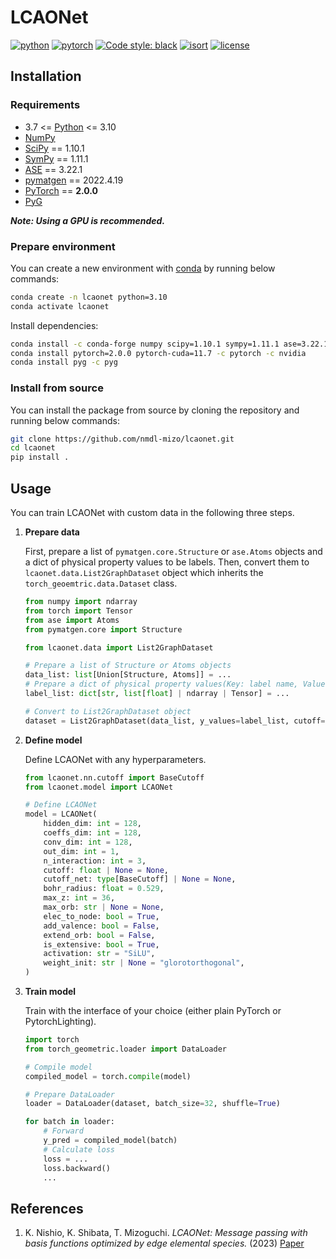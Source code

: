 # LCAONet

[![python](https://img.shields.io/badge/-Python_3.7_%7C_3.8_%7C_3.9_%7C_3.10-blue?logo=python&logoColor=white)](https://github.com/pre-commit/pre-commit)
[![pytorch](https://img.shields.io/badge/PyTorch_2.0-ee4c2c?logo=pytorch&logoColor=white)](https://pytorch.org/get-started/locally/)
[![Code style: black](https://img.shields.io/badge/code%20style-black-000000.svg)](https://github.com/python/black)
[![isort](https://img.shields.io/badge/%20imports-isort-%231674b1?style=flat&labelColor=grey)](https://pycqa.github.io/isort/)
[![license](https://img.shields.io/badge/License-MIT-green.svg?labelColor=gray)](https://github.com/nmdl-mizo/lcaonet#license)

## Installation

### Requirements

- 3.7 <= [Python](https://www.python.org/) <= 3.10
- [NumPy](https://numpy.org/)
- [SciPy](https://scipy.org/) == 1.10.1
- [SymPy](https://www.sympy.org/en/index.html) == 1.11.1
- [ASE](https://wiki.fysik.dtu.dk/ase/index.html) == 3.22.1
- [pymatgen](https://pymatgen.org/) == 2022.4.19
- [PyTorch](https://pytorch.org/) == **2.0.0**
- [PyG](https://pytorch-geometric.readthedocs.io/en/latest)

***Note: Using a GPU is recommended.***

### Prepare environment

You can create a new environment with [conda](https://docs.conda.io/en/latest/) by running below commands:

```bash
conda create -n lcaonet python=3.10
conda activate lcaonet
```

Install dependencies:

```bash
conda install -c conda-forge numpy scipy=1.10.1 sympy=1.11.1 ase=3.22.1 pymatgen=2022.4.19
conda install pytorch=2.0.0 pytorch-cuda=11.7 -c pytorch -c nvidia
conda install pyg -c pyg
```

### Install from source

You can install the package from source by cloning the repository and running below commands:

```bash
git clone https://github.com/nmdl-mizo/lcaonet.git
cd lcaonet
pip install .
```

## Usage

You can train LCAONet with custom data in the following three steps.

1. **Prepare data**

    First, prepare a list of `pymatgen.core.Structure` or `ase.Atoms` objects and a dict of physical property values to be labels. Then, convert them to `lcaonet.data.List2GraphDataset` object which inherits the `torch_geoemtric.data.Dataset` class.

    ```python
    from numpy import ndarray
    from torch import Tensor
    from ase import Atoms
    from pymatgen.core import Structure

    from lcaonet.data import List2GraphDataset

    # Prepare a list of Structure or Atoms objects
    data_list: list[Union[Structure, Atoms]] = ...
    # Prepare a dict of physical property values(Key: label name, Value: array of label values).
    label_list: dict[str, list[float] | ndarray | Tensor] = ...

    # Convert to List2GraphDataset object
    dataset = List2GraphDataset(data_list, y_values=label_list, cutoff=5.0)
    ```

2. **Define model**

    Define LCAONet with any hyperparameters.

    ```python
    from lcaonet.nn.cutoff import BaseCutoff
    from lcaonet.model import LCAONet

    # Define LCAONet
    model = LCAONet(
        hidden_dim: int = 128,
        coeffs_dim: int = 128,
        conv_dim: int = 128,
        out_dim: int = 1,
        n_interaction: int = 3,
        cutoff: float | None = None,
        cutoff_net: type[BaseCutoff] | None = None,
        bohr_radius: float = 0.529,
        max_z: int = 36,
        max_orb: str | None = None,
        elec_to_node: bool = True,
        add_valence: bool = False,
        extend_orb: bool = False,
        is_extensive: bool = True,
        activation: str = "SiLU",
        weight_init: str | None = "glorotorthogonal",
    )
    ```

3. **Train model**

    Train with the interface of your choice (either plain PyTorch or PytorchLighting).

    ```python
    import torch
    from torch_geometric.loader import DataLoader

    # Compile model
    compiled_model = torch.compile(model)

    # Prepare DataLoader
    loader = DataLoader(dataset, batch_size=32, shuffle=True)

    for batch in loader:
        # Forward
        y_pred = compiled_model(batch)
        # Calculate loss
        loss = ...
        loss.backward()
        ...
    ```

## References

1. K. Nishio, K. Shibata, T. Mizoguchi. *LCAONet: Message passing with basis functions optimized by edge elemental species.* (2023) [Paper](https://arxiv.org/abs/)
